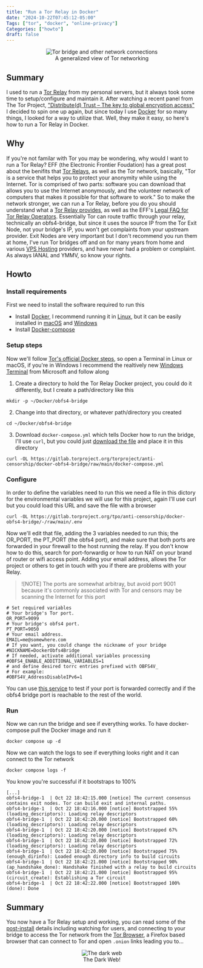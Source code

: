 ```yaml
---
title: "Run a Tor Relay in Docker"
date: "2024-10-22T07:45:12-05:00"
Tags: ["tor", "docker", "online-privacy"]
Categories: ["howto"] 
draft: false
---
```

<figure>
<div align="center" />
    <img src="/2024/tor-bridge.jpg" alt="Tor bridge and other network connections" /><br />
    <figcaption>A generalized view of Tor networking</figcaption>
</div>
</figure>
 
## Summary

I used to run a [Tor Relay](https://community.torproject.org/relay/) from my personal servers, but it always took some time to setup/configure and maintain it. After watching a recent panel from The Tor Project, ["Distribute(d) Trust – The key to global encryption access"](https://www.youtube.com/live/r-wgsjyQlLs) I decided to spin one up again, but since today I use [Docker](https://www.docker.com/) for so many things, I looked for a way to utilize that. Well, they make it easy, so here's how to run a Tor Relay in Docker.

## Why

If you're not familar with Tor you may be wondering, why would I want to run a Tor Relay? EFF (the Electronic Frontier Foudation) has a great post about the benifits that [Tor Relays](https://www.eff.org/pages/what-tor-relay), as well as the Tor network, basically, "Tor is a service that helps you to protect your anonymity while using the Internet. Tor is comprised of two parts: software you can download that allows you to use the Internet anonymously, and the volunteer network of computers that makes it possible for that software to work." So to make the network stronger, we can run a Tor Relay, before you do you should understand what a [Tor Relay provides](https://blog.torproject.org/new-guide-running-tor-relay/), as well as the EFF's [Legal FAQ for Tor Relay Operators](https://www.eff.org/pages/legal-faq-tor-relay-operators). Essentially Tor can route traffic through your relay, technically an obfs4-bridge, but since it uses the source IP from the Tor Exit Node, not your bridge's IP, you won't get complaints from your upstream provider. Exit Nodes are very important but I don't recommend you run them at home, I've run Tor bridges off and on for many years from home and various [VPS Hosting](https://cloud.google.com/learn/what-is-a-virtual-private-server) providers, and have never had a problem or complaint. As always IANAL and YMMV, so know your rights.

## Howto

### Install requirements

First we need to install the software required to run this

* Install [Docker](https://docs.docker.com/get-started/get-docker/), I recommend running it in [Linux](https://docs.docker.com/desktop/install/linux/), but it can be easily installed in [macOS](https://docs.docker.com/desktop/install/mac-install/) and [Windows](https://docs.docker.com/desktop/install/windows-install/)
* Install [Docker-compose](https://docs.docker.com/compose/install/) 
 
### Setup steps

Now we'll follow [Tor's official Docker steps](https://community.torproject.org/relay/setup/bridge/docker/), so open a Terminal in Linux or macOS, if you're in Windows I recommend the realtively new [Windows Terminal](https://apps.microsoft.com/detail/9n0dx20hk701) from Microsoft and follow along

1) Create a directory to hold the Tor Relay Docker project, you could do it differently, but I create a path/directory like this

```shell
mkdir -p ~/Docker/obfs4-bridge
```

2) Change into that directory, or whatever path/directory you created

```shell
cd ~/Docker/obfs4-bridge
```

3) Download `docker-compose.yml` which tells Docker how to run the bridge, I'll use `curl`, but you could just [download the file](https://gitlab.torproject.org/torproject/anti-censorship/docker-obfs4-bridge/raw/main/docker-compose.yml) and place it in this directory

```shell
curl -OL https://gitlab.torproject.org/torproject/anti-censorship/docker-obfs4-bridge/raw/main/docker-compose.yml
```

### Configure

In order to define the variables need to run this we need a file in this dictory for the environmental variables we will use for this project, again I'll use curl but you could load this URL and save the file with a browser

```shell
curl -OL https://gitlab.torproject.org/tpo/anti-censorship/docker-obfs4-bridge/-/raw/main/.env
```

Now we'll edit that file, adding the 3 variables needed to run this; the OR_PORT, the PT_PORT (the obfs4 port), and make sure that both ports are forwarded in your firewall to the host running the relay. If you don't know how to do this, search for port-forwardig or how to run NAT on your brand of router or wifi access point. Adding your email address, allows the Tor project or others to get in touch with you if there are problems with your Relay.

> ![NOTE]
> The ports are somewhat arbitray, but avoid port 9001 because it's commonly associated with Tor and censors may be scanning the Internet for this port

```shell
# Set required variables
# Your bridge's Tor port.
OR_PORT=9099
# Your bridge's obfs4 port.
PT_PORT=9050
# Your email address.
EMAIL=me@somewhere.com
# If you want, you could change the nickname of your bridge
#NICKNAME=DockerObfs4Bridge
# If needed, activate additional variables processing
#OBFS4_ENABLE_ADDITIONAL_VARIABLES=1
# and define desired torrc entries prefixed with OBFS4V_
# For example:
#OBFS4V_AddressDisableIPv6=1
```

You can use [this service](https://bridges.torproject.org/scan/) to test if your port is forwarded correctly and if the obfs4 bridge port is reachable to the rest of the world.

### Run

Now we can run the bridge and see if everything works. To have docker-compose pull the Docker image and run it

```shell
docker compose up -d
```

Now we can watch the logs to see if everything looks right and it can connect to the Tor network

```shell
docker compose logs -f
```

You know you're successful if it bootstraps to 100%

```shell
[...]
obfs4-bridge-1  | Oct 22 18:42:15.000 [notice] The current consensus contains exit nodes. Tor can build exit and internal paths.
obfs4-bridge-1  | Oct 22 18:42:16.000 [notice] Bootstrapped 55% (loading_descriptors): Loading relay descriptors
obfs4-bridge-1  | Oct 22 18:42:20.000 [notice] Bootstrapped 60% (loading_descriptors): Loading relay descriptors
obfs4-bridge-1  | Oct 22 18:42:20.000 [notice] Bootstrapped 67% (loading_descriptors): Loading relay descriptors
obfs4-bridge-1  | Oct 22 18:42:20.000 [notice] Bootstrapped 72% (loading_descriptors): Loading relay descriptors
obfs4-bridge-1  | Oct 22 18:42:20.000 [notice] Bootstrapped 75% (enough_dirinfo): Loaded enough directory info to build circuits
obfs4-bridge-1  | Oct 22 18:42:21.000 [notice] Bootstrapped 90% (ap_handshake_done): Handshake finished with a relay to build circuits
obfs4-bridge-1  | Oct 22 18:42:21.000 [notice] Bootstrapped 95% (circuit_create): Establishing a Tor circuit
obfs4-bridge-1  | Oct 22 18:42:22.000 [notice] Bootstrapped 100% (done): Done
```

## Summary

You now have a Tor Relay setup and working, you can read some of the [post-install](https://community.torproject.org/relay/setup/bridge/post-install/) details including watching for users, and connecting to your bridge to access the Tor network from the [Tor Browser](https://www.torproject.org/download/), a Firefox based browser that can connect to Tor and open `.onion` links leading you to...

<figure>
<div align="center" />
    <img src="/2024/the-dark-web.jpg" alt="The dark web" /><br />
    <figcaption>The Dark Web!</figcaption>
</div>
</figure>
